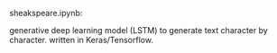 sheakspeare.ipynb:

generative deep learning model (LSTM) to generate text character by character.
written in Keras/Tensorflow.
